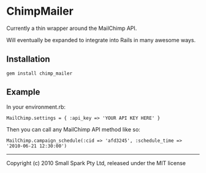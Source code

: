 # ChimpMailer

Currently a thin wrapper around the MailChimp API.

Will eventually be expanded to integrate into Rails in many awesome ways.

## Installation

`gem install chimp_mailer`

## Example

In your environment.rb:

`MailChimp.settings = { :api_key => 'YOUR API KEY HERE' }`

Then you can call any MailChimp API method like so:

`MailChimp.campaign_schedule(:cid => 'afd3245', :schedule_time => '2010-06-21 12:30:00')`

---

Copyright (c) 2010 Small Spark Pty Ltd, released under the MIT license
